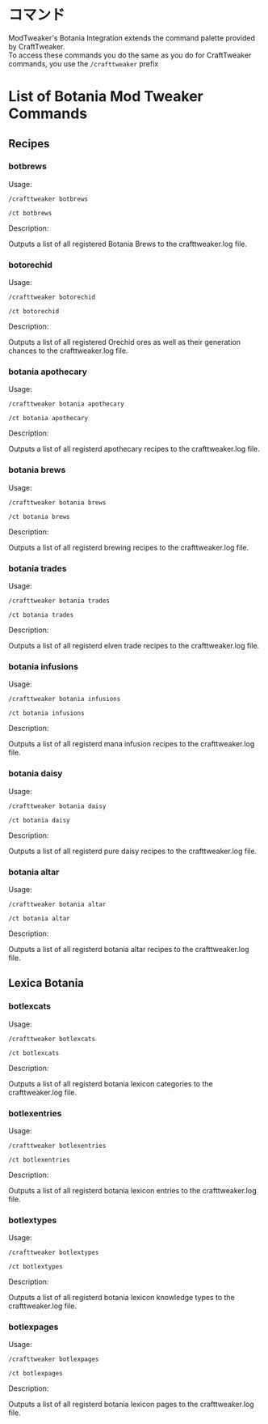 # コマンド

ModTweaker's Botania Integration extends the command palette provided by CraftTweaker.  
To access these commands you do the same as you do for CraftTweaker commands, you use the `/crafttweaker` prefix


# List of Botania Mod Tweaker Commands

## Recipes
### botbrews

Usage:

`/crafttweaker botbrews`

`/ct botbrews`

Description:

Outputs a list of all registered Botania Brews to the crafttweaker.log file.


### botorechid

Usage:

`/crafttweaker botorechid`

`/ct botorechid`

Description:

Outputs a list of all registered Orechid ores as well as their generation chances to the crafttweaker.log file.


### botania apothecary

Usage:

`/crafttweaker botania apothecary`

`/ct botania apothecary`

Description:

Outputs a list of all registerd apothecary recipes to the crafttweaker.log file.


### botania brews

Usage:

`/crafttweaker botania brews`

`/ct botania brews`

Description:

Outputs a list of all registerd brewing recipes to the crafttweaker.log file.


### botania trades

Usage:

`/crafttweaker botania trades`

`/ct botania trades`

Description:

Outputs a list of all registerd elven trade recipes to the crafttweaker.log file.


### botania infusions

Usage:

`/crafttweaker botania infusions`

`/ct botania infusions`

Description:

Outputs a list of all registerd mana infusion recipes to the crafttweaker.log file.


### botania daisy

Usage:

`/crafttweaker botania daisy`

`/ct botania daisy`

Description:

Outputs a list of all registerd pure daisy recipes to the crafttweaker.log file.


### botania altar

Usage:

`/crafttweaker botania altar`

`/ct botania altar`

Description:

Outputs a list of all registerd botania altar recipes to the crafttweaker.log file.


## Lexica Botania
### botlexcats

Usage:

`/crafttweaker botlexcats`

`/ct botlexcats`

Description:

Outputs a list of all registerd botania lexicon categories to the crafttweaker.log file.


### botlexentries

Usage:

`/crafttweaker botlexentries`

`/ct botlexentries`

Description:

Outputs a list of all registerd botania lexicon entries to the crafttweaker.log file.


### botlextypes

Usage:

`/crafttweaker botlextypes`

`/ct botlextypes`

Description:

Outputs a list of all registerd botania lexicon knowledge types to the crafttweaker.log file.


### botlexpages

Usage:

`/crafttweaker botlexpages`

`/ct botlexpages`

Description:

Outputs a list of all registerd botania lexicon pages to the crafttweaker.log file.